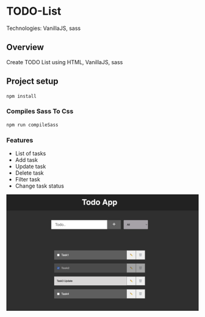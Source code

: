 # TODO-List
Technologies: VanillaJS, sass

## Overview
Create TODO List using HTML, VanillaJS, sass

## Project setup
```
npm install
```

### Compiles Sass To Css
```
npm run compileSass
```

### Features
+ List of tasks
+ Add task
+ Update task
+ Delete task
+ Filter task
+ Change task status

![alt text](image.png)
